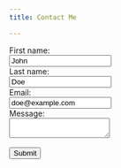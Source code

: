 ```yaml
---
title: Contact Me

---
```


<form action="#">
  <label for="fname">First name:</label><br>
  <input type="text" id="fname" name="fname" value="John"><br>
  <label for="lname">Last name:</label><br>
  <input type="text" id="lname" name="lname" value="Doe"><br>
  <label for="email">Email:</label><br>
  <input type="email" id="email" name="email" value="doe@example.com"><br>
  <label for="message">Message:</label><br>
  <textarea id="email" name="message"></textarea><br><br>
  <input type="submit" value="Submit">
</form> 
